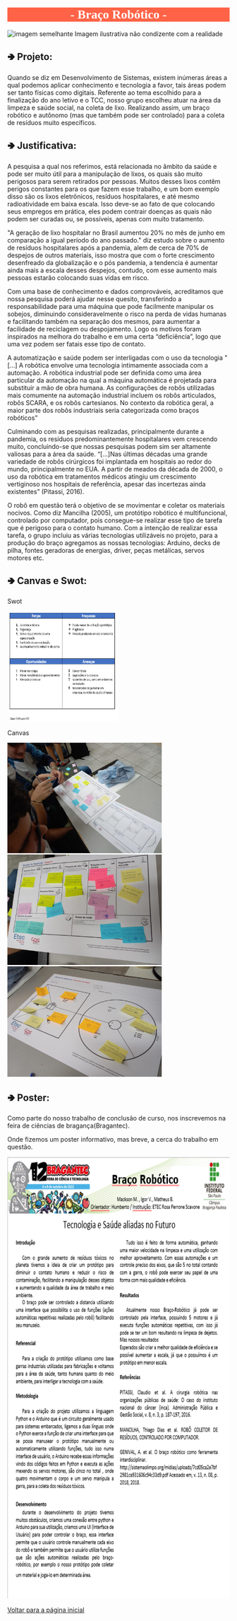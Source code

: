 <meta charset="UTF-8">
<h1 style="font-family:verdana; text-align:center; background-color:tomato; color:white">- Braço Robótico -</h1>



![imagem semelhante](https://images.tcdn.com.br/img/img_prod/751846/kit_braco_robotico_em_acrilico_2641_1_20201202141158.jpg)
Imagem ilustrativa não condizente com a realidade


<h2>&#129154 Projeto:</h2>

Quando se diz em Desenvolvimento de Sistemas, existem inúmeras áreas a qual podemos aplicar conhecimento e tecnologia a favor, tais áreas podem ser tanto físicas como digitais. Referente ao tema escolhido para a finalização do ano letivo e o TCC, nosso grupo escolheu atuar na área da limpeza e saúde social, na coleta de lixo. Realizando assim, um braço robótico e autônomo (mas que também pode ser controlado) para a coleta de resíduos muito específicos.


<h2>&#129154 Justificativa:</h2>


A pesquisa a qual nos referimos, está relacionada no âmbito da saúde e pode ser muito útil para a manipulação de lixos, os quais são muito perigosos para serem retirados por pessoas. Muitos desses lixos contêm perigos constantes para os que fazem esse trabalho, e um bom exemplo disso são os lixos eletrônicos, resíduos hospitalares, e até mesmo radioatividade em baixa escala. Isso deve-se ao fato de que colocando seus empregos em prática, eles podem contrair doenças as quais não podem ser curadas ou, se possíveis, apenas com muito tratamento.

"A geração de lixo hospitalar no Brasil aumentou 20% no mês de junho em comparação a igual período do ano passado." diz estudo sobre o aumento de resíduos hospitalares após a pandemia, alem de cerca de 70% de despejos de outros materiais, isso mostra que com o forte crescimento desenfreado da globalização e o pós pandemia, a tendencia é aumentar ainda mais a escala desses despejos, contudo, com esse aumento mais pessoas estarão colocando suas vidas em risco.

Com uma base de conhecimento e dados comprováveis, acreditamos que nossa pesquisa poderá ajudar nesse quesito, transferindo a responsabilidade para uma máquina que pode facilmente manipular os sobejos, diminuindo consideravelmente o risco na perda de vidas humanas e facilitando também na separação dos mesmos, para aumentar a facilidade de reciclagem ou despojamento. Logo os motivos foram inspirados na melhora do trabalho e em uma certa “deficiência”, logo que uma vez podem ser fatais esse tipo de contato.

A automatização e saúde podem ser interligadas com o uso da tecnologia "[...] A robótica envolve uma tecnologia intimamente associada com a automação. A robótica industrial pode ser definida como uma área particular da automação na qual a máquina automática é projetada para substituir a mão de obra humana. As configurações de robôs utilizadas mais comumente na automação industrial incluem os robôs articulados, robôs SCARA, e os robôs cartesianos. No contexto da robótica geral, a maior parte dos robôs industriais seria categorizada como braços robóticos"

Culminando com as pesquisas realizadas, principalmente durante a pandemia, os resíduos predominantemente hospitalares vem crescendo muito, concluindo-se que nossas pesquisas podem sim ser altamente valiosas para a área da saúde. “[...]Nas últimas décadas uma grande variedade de robôs cirúrgicos foi implantada em hospitais ao redor do mundo, principalmente no EUA. A partir de meados da década de 2000, o uso da robótica em tratamentos médicos atingiu um crescimento vertiginoso nos hospitais de referência, apesar das incertezas ainda existentes” (Pitassi, 2016).

O robô em questão terá o objetivo de se movimentar e coletar os materiais nocivos. Como diz Mancilha (2005), um protótipo robótico é multifuncional, controlado por computador, pois consegue-se realizar esse tipo de tarefa que é perigoso para o contato humano. Com a intenção de realizar essa tarefa, o grupo incluiu as várias tecnologias utilizáveis no projeto, para a produção do braço agregamos as nossas tecnologias: Arduino, decks de pilha, fontes geradoras de energias, driver, peças metálicas, servos motores etc.

<h2>&#129154 Canvas e Swot:</h2>

Swot

<img src="./imagens/swot.png" alt="swot" width="250" height="250">

Canvas

<img src="./imagens/canvas1.png" alt="canvas1" width="350" height="250">
<img src="./imagens/canvas2.png" alt="canvas2" width="350" height="250">
<img src="./imagens/canvas3.png" alt="canvas3" width="350" height="250">

<h2>&#129154 Poster:</h2>

Como parte do nosso trabalho de conclusão de curso, nos inscrevemos na feira de ciências de bragança(Bragantec). 

Onde fizemos um poster informativo, mas breve, a cerca do trabalho em questão.

<img src="./imagens/poster.png" alt="poster" width="750" height="1000">


[Voltar para a página inicial](/readme.md)
